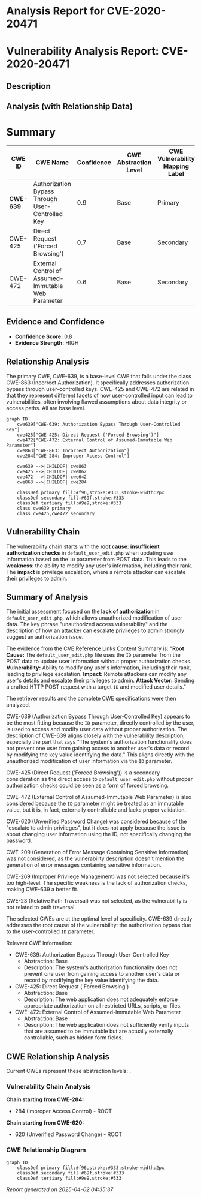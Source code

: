 # Analysis Report for CVE-2020-20471

# Vulnerability Analysis Report: CVE-2020-20471

## Description



## Analysis (with Relationship Data)

# Summary
| CWE ID | CWE Name | Confidence | CWE Abstraction Level | CWE Vulnerability Mapping Label | CWE-Vulnerability Mapping Notes |
|---|---|---|---|---|---|
| **CWE-639** | Authorization Bypass Through User-Controlled Key | 0.9 | Base | Primary | Allowed |
| CWE-425 | Direct Request ('Forced Browsing') | 0.7 | Base | Secondary | Allowed |
| CWE-472 | External Control of Assumed-Immutable Web Parameter | 0.6 | Base | Secondary | Allowed |

## Evidence and Confidence

*   **Confidence Score:** 0.8
*   **Evidence Strength:** HIGH

## Relationship Analysis
The primary CWE, CWE-639, is a base-level CWE that falls under the class CWE-863 (Incorrect Authorization). It specifically addresses authorization bypass through user-controlled keys. CWE-425 and CWE-472 are related in that they represent different facets of how user-controlled input can lead to vulnerabilities, often involving flawed assumptions about data integrity or access paths. All are base level.

```mermaid
graph TD
    cwe639["CWE-639: Authorization Bypass Through User-Controlled Key"]
    cwe425["CWE-425: Direct Request ('Forced Browsing')"]
    cwe472["CWE-472: External Control of Assumed-Immutable Web Parameter"]
    cwe863["CWE-863: Incorrect Authorization"]
    cwe284["CWE-284: Improper Access Control"]

    cwe639 -->|CHILDOF| cwe863
    cwe425 -->|CHILDOF| cwe862
    cwe472 -->|CHILDOF| cwe642
    cwe863 -->|CHILDOF| cwe284

    classDef primary fill:#f96,stroke:#333,stroke-width:2px
    classDef secondary fill:#69f,stroke:#333
    classDef tertiary fill:#9e9,stroke:#333
    class cwe639 primary
    class cwe425,cwe472 secondary
```

## Vulnerability Chain
The vulnerability chain starts with the **root cause**: **insufficient authorization checks** in `default_user_edit.php` when updating user information based on the `ID` parameter from POST data. This leads to the **weakness**: the ability to modify any user's information, including their rank. The **impact** is privilege escalation, where a remote attacker can escalate their privileges to admin.

## Summary of Analysis
The initial assessment focused on the **lack of authorization** in `default_user_edit.php`, which allows unauthorized modification of user data. The key phrase "unauthorized access vulnerability" and the description of how an attacker can escalate privileges to admin strongly suggest an authorization issue.

The evidence from the CVE Reference Links Content Summary is:
"**Root Cause:** The `default_user_edit.php` file uses the `ID` parameter from the POST data to update user information without proper authorization checks.
**Vulnerability:** Ability to modify any user's information, including their rank, leading to privilege escalation.
**Impact:** Remote attackers can modify any user's details and escalate their privileges to admin.
**Attack Vector:** Sending a crafted HTTP POST request with a target `ID` and modified user details."

The retriever results and the complete CWE specifications were then analyzed.

CWE-639 (Authorization Bypass Through User-Controlled Key) appears to be the most fitting because the `ID` parameter, directly controlled by the user, is used to access and modify user data without proper authorization. The description of CWE-639 aligns closely with the vulnerability description, especially the part that says "The system's authorization functionality does not prevent one user from gaining access to another user's data or record by modifying the key value identifying the data." This aligns directly with the unauthorized modification of user information via the `ID` parameter.

CWE-425 (Direct Request ('Forced Browsing')) is a secondary consideration as the direct access to `default_user_edit.php` without proper authorization checks could be seen as a form of forced browsing.

CWE-472 (External Control of Assumed-Immutable Web Parameter) is also considered because the `ID` parameter might be treated as an immutable value, but it is, in fact, externally controllable and lacks proper validation.

CWE-620 (Unverified Password Change) was considered because of the "escalate to admin privileges", but it does not apply because the issue is about changing user information using the ID, not specifically changing the password.

CWE-209 (Generation of Error Message Containing Sensitive Information) was not considered, as the vulnerability description doesn't mention the generation of error messages containing sensitive information.

CWE-269 (Improper Privilege Management) was not selected because it's too high-level. The specific weakness is the lack of authorization checks, making CWE-639 a better fit.

CWE-23 (Relative Path Traversal) was not selected, as the vulnerability is not related to path traversal.

The selected CWEs are at the optimal level of specificity. CWE-639 directly addresses the root cause of the vulnerability: the authorization bypass due to the user-controlled `ID` parameter.

Relevant CWE Information:
*   CWE-639: Authorization Bypass Through User-Controlled Key
    *   Abstraction: Base
    *   Description: The system's authorization functionality does not prevent one user from gaining access to another user's data or record by modifying the key value identifying the data.
*   CWE-425: Direct Request ('Forced Browsing')
    *   Abstraction: Base
    *   Description: The web application does not adequately enforce appropriate authorization on all restricted URLs, scripts, or files.
*   CWE-472: External Control of Assumed-Immutable Web Parameter
    *   Abstraction: Base
    *   Description: The web application does not sufficiently verify inputs that are assumed to be immutable but are actually externally controllable, such as hidden form fields.


## CWE Relationship Analysis

Current CWEs represent these abstraction levels: .


### Vulnerability Chain Analysis

**Chain starting from CWE-284:**
- 284 (Improper Access Control) - ROOT


**Chain starting from CWE-620:**
- 620 (Unverified Password Change) - ROOT



### CWE Relationship Diagram

```mermaid
graph TD
    classDef primary fill:#f96,stroke:#333,stroke-width:2px
    classDef secondary fill:#69f,stroke:#333
    classDef tertiary fill:#9e9,stroke:#333
```



*Report generated on 2025-04-02 04:35:37*
